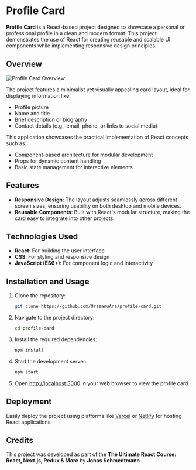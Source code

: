 # Profile Card

**Profile Card** is a React-based project designed to showcase a personal or professional profile in a clean and modern format. This project demonstrates the use of React for creating reusable and scalable UI components while implementing responsive design principles.


## Overview

![Profile Card Overview](https://github.com/OrasanuAna/profile-card/blob/master/profile-card.jpg)

The project features a minimalist yet visually appealing card layout, ideal for displaying information like:
- Profile picture
- Name and title
- Brief description or biography
- Contact details (e.g., email, phone, or links to social media)

This application showcases the practical implementation of React concepts such as:
- Component-based architecture for modular development
- Props for dynamic content handling
- Basic state management for interactive elements


## Features

- **Responsive Design**: The layout adjusts seamlessly across different screen sizes, ensuring usability on both desktop and mobile devices.
- **Reusable Components**: Built with React's modular structure, making the card easy to integrate into other projects.


## Technologies Used

- **React**: For building the user interface
- **CSS**: For styling and responsive design
- **JavaScript (ES6+)**: For component logic and interactivity


## Installation and Usage

1. Clone the repository:
   ```bash
   git clone https://github.com/OrasanuAna/profile-card.git
   ```
2. Navigate to the project directory:
   ```bash
   cd profile-card
   ```
3. Install the required dependencies:
   ```bash
   npm install
   ```
4. Start the development server:
   ```bash
   npm start
   ```
5. Open [http://localhost:3000](http://localhost:3000) in your web browser to view the profile card.


## Deployment

Easily deploy the project using platforms like [Vercel](https://vercel.com/) or [Netlify](https://www.netlify.com/) for hosting React applications.


## Credits

This project was developed as part of the **The Ultimate React Course: React, Next.js, Redux & More** by **Jonas Schmedtmann**.
